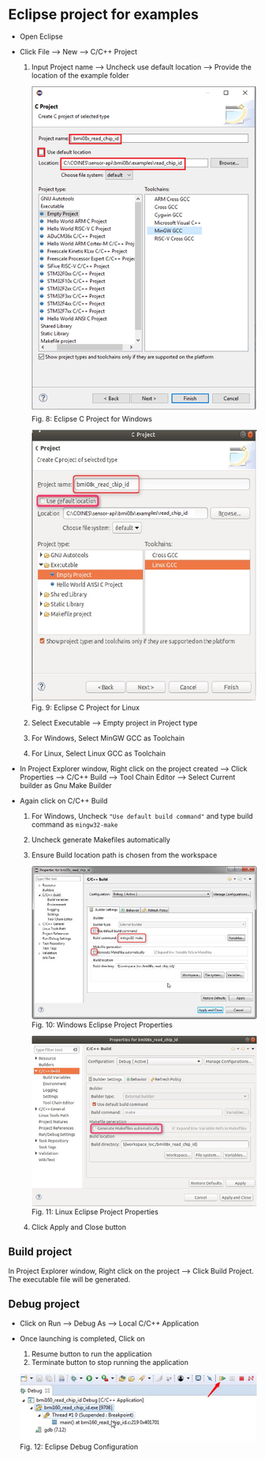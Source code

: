 # Eclipse project for examples

- Open Eclipse
- Click File --> New --> C/C++ Project
	1. Input Project name --> Uncheck use default location --> Provide the location of the example folder
    
        ![Image: Eclipse C Project for Windows](eclipse_project_windows.jpg)
        Fig. 8: Eclipse C Project for Windows
    
    
        ![Image: Eclipse C Project for Linux](eclipse_project_linux.jpg)
        Fig. 9: Eclipse C Project for Linux
    

	2. Select Executable --> Empty project in Project type		
	3. For Windows, Select MinGW GCC as Toolchain
	4. For Linux, Select Linux GCC as Toolchain		


- In Project Explorer window, Right click on the project created --> Click Properties --> C/C++ Build --> Tool Chain Editor --> Select Current builder as Gnu Make Builder
- Again click on C/C++ Build
	1. For Windows, Uncheck `"Use default build command"` and type build command as `mingw32-make`
	2. Uncheck generate Makefiles automatically 
	3. Ensure Build location path is chosen from the workspace
	

        ![Image: Windows Eclipse Project Properties](eclipse_properties_windows.jpg)
        Fig. 10: Windows Eclipse Project Properties
    
    

        ![Image: Linux Eclipse Project Properties](eclipse_properties_linux.jpg)
        Fig. 11: Linux Eclipse Project Properties
    
    
	4. Click Apply and Close button



## Build project

In Project Explorer window, Right click on the project --> Click Build Project. The executable file will be generated.

## Debug project

- Click on Run --> Debug As --> Local C/C++ Application
- Once launching is completed, Click on 
    1. Resume button to run the application
    2. Terminate button to stop running the application


  ![Image: Eclipse Debug Configuration](eclipse_debug_config.jpg)
  Fig. 12: Eclipse Debug Configuration

